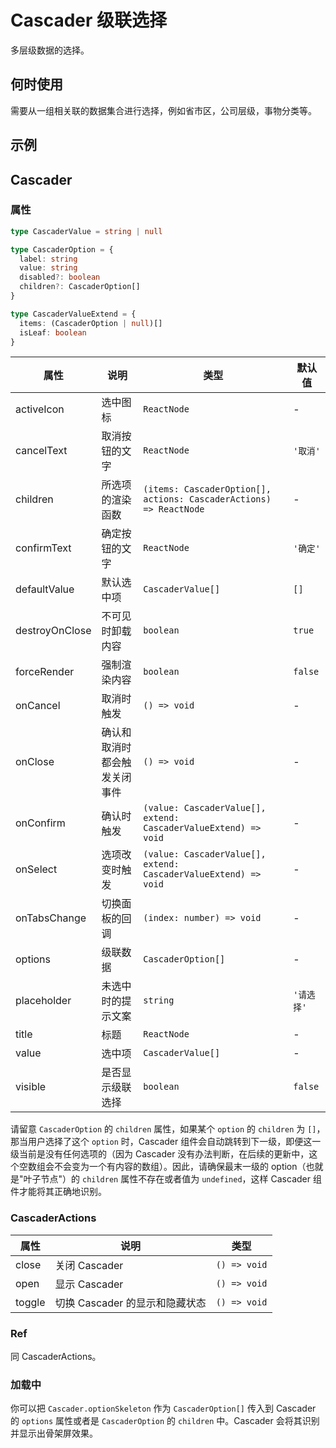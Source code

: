 # Cascader 级联选择

多层级数据的选择。

## 何时使用

需要从一组相关联的数据集合进行选择，例如省市区，公司层级，事物分类等。

## 示例

<code src="./demos/demo1.tsx"></code>

<code src="./demos/demo2.tsx"></code>

## Cascader

### 属性

```typescript | pure
type CascaderValue = string | null

type CascaderOption = {
  label: string
  value: string
  disabled?: boolean
  children?: CascaderOption[]
}

type CascaderValueExtend = {
  items: (CascaderOption | null)[]
  isLeaf: boolean
}
```

| 属性           | 说明                         | 类型                                                               | 默认值     |
| -------------- | ---------------------------- | ------------------------------------------------------------------ | ---------- |
| activeIcon     | 选中图标                     | `ReactNode`                                                        | -          |
| cancelText     | 取消按钮的文字               | `ReactNode`                                                        | `'取消'`   |
| children       | 所选项的渲染函数             | `(items: CascaderOption[], actions: CascaderActions) => ReactNode` | -          |
| confirmText    | 确定按钮的文字               | `ReactNode`                                                        | `'确定'`   |
| defaultValue   | 默认选中项                   | `CascaderValue[]`                                                  | `[]`       |
| destroyOnClose | 不可见时卸载内容             | `boolean`                                                          | `true`     |
| forceRender    | 强制渲染内容                 | `boolean`                                                          | `false`    |
| onCancel       | 取消时触发                   | `() => void`                                                       | -          |
| onClose        | 确认和取消时都会触发关闭事件 | `() => void`                                                       | -          |
| onConfirm      | 确认时触发                   | `(value: CascaderValue[], extend: CascaderValueExtend) => void`    | -          |
| onSelect       | 选项改变时触发               | `(value: CascaderValue[], extend: CascaderValueExtend) => void`    | -          |
| onTabsChange   | 切换面板的回调               | `(index: number) => void`                                          | -          |
| options        | 级联数据                     | `CascaderOption[]`                                                 | -          |
| placeholder    | 未选中时的提示文案           | `string`                                                           | `'请选择'` |
| title          | 标题                         | `ReactNode`                                                        | -          |
| value          | 选中项                       | `CascaderValue[]`                                                  | -          |
| visible        | 是否显示级联选择             | `boolean`                                                          | `false`    |

请留意 `CascaderOption` 的 `children` 属性，如果某个 `option` 的 `children` 为 `[]`，那当用户选择了这个 `option` 时，Cascader 组件会自动跳转到下一级，即便这一级当前是没有任何选项的（因为 Cascader 没有办法判断，在后续的更新中，这个空数组会不会变为一个有内容的数组）。因此，请确保最末一级的 option（也就是"叶子节点"）的 `children` 属性不存在或者值为 `undefined`，这样 Cascader 组件才能将其正确地识别。

### CascaderActions

| 属性   | 说明                           | 类型         |
| ------ | ------------------------------ | ------------ |
| close  | 关闭 Cascader                  | `() => void` |
| open   | 显示 Cascader                  | `() => void` |
| toggle | 切换 Cascader 的显示和隐藏状态 | `() => void` |

### Ref

同 CascaderActions。

### 加载中 

你可以把 `Cascader.optionSkeleton` 作为 `CascaderOption[]` 传入到 Cascader 的 `options` 属性或者是 `CascaderOption` 的 `children` 中。Cascader 会将其识别并显示出骨架屏效果。
